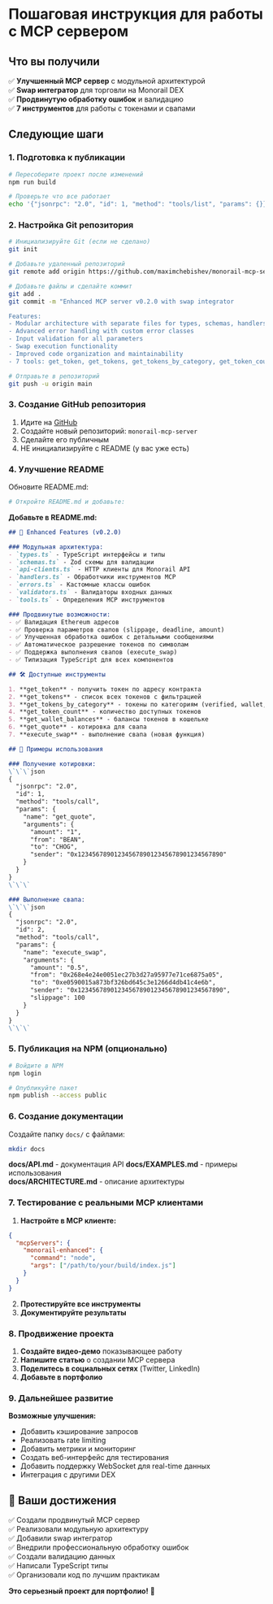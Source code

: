 # Пошаговая инструкция для работы с MCP сервером

## Что вы получили

✅ **Улучшенный MCP сервер** с модульной архитектурой  
✅ **Swap интегратор** для торговли на Monorail DEX  
✅ **Продвинутую обработку ошибок** и валидацию  
✅ **7 инструментов** для работы с токенами и свапами  

## Следующие шаги

### 1. Подготовка к публикации

```bash
# Пересоберите проект после изменений
npm run build

# Проверьте что все работает
echo '{"jsonrpc": "2.0", "id": 1, "method": "tools/list", "params": {}}' | node build/index.js
```

### 2. Настройка Git репозитория

```bash
# Инициализируйте Git (если не сделано)
git init

# Добавьте удаленный репозиторий
git remote add origin https://github.com/maximchebishev/monorail-mcp-server.git

# Добавьте файлы и сделайте коммит
git add .
git commit -m "Enhanced MCP server v0.2.0 with swap integrator

Features:
- Modular architecture with separate files for types, schemas, handlers
- Advanced error handling with custom error classes  
- Input validation for all parameters
- Swap execution functionality
- Improved code organization and maintainability
- 7 tools: get_token, get_tokens, get_tokens_by_category, get_token_count, get_wallet_balances, get_quote, execute_swap"

# Отправьте в репозиторий
git push -u origin main
```

### 3. Создание GitHub репозитория

1. Идите на [GitHub](https://github.com)
2. Создайте новый репозиторий: `monorail-mcp-server`
3. Сделайте его публичным
4. НЕ инициализируйте с README (у вас уже есть)

### 4. Улучшение README

Обновите README.md:

```bash
# Откройте README.md и добавьте:
```

**Добавьте в README.md:**

```markdown
## 🚀 Enhanced Features (v0.2.0)

### Модульная архитектура:
- `types.ts` - TypeScript интерфейсы и типы
- `schemas.ts` - Zod схемы для валидации
- `api-clients.ts` - HTTP клиенты для Monorail API
- `handlers.ts` - Обработчики инструментов MCP
- `errors.ts` - Кастомные классы ошибок
- `validators.ts` - Валидаторы входных данных
- `tools.ts` - Определения MCP инструментов

### Продвинутые возможности:
- ✅ Валидация Ethereum адресов
- ✅ Проверка параметров свапов (slippage, deadline, amount)
- ✅ Улучшенная обработка ошибок с детальными сообщениями
- ✅ Автоматическое разрешение токенов по символам
- ✅ Поддержка выполнения свапов (execute_swap)
- ✅ Типизация TypeScript для всех компонентов

## 🛠 Доступные инструменты

1. **get_token** - получить токен по адресу контракта
2. **get_tokens** - список всех токенов с фильтрацией
3. **get_tokens_by_category** - токены по категориям (verified, wallet, stable и др.)
4. **get_token_count** - количество доступных токенов
5. **get_wallet_balances** - балансы токенов в кошельке
6. **get_quote** - котировка для свапа
7. **execute_swap** - выполнение свапа (новая функция)

## 📝 Примеры использования

### Получение котировки:
\`\`\`json
{
  "jsonrpc": "2.0",
  "id": 1,
  "method": "tools/call",
  "params": {
    "name": "get_quote",
    "arguments": {
      "amount": "1",
      "from": "BEAN",
      "to": "CHOG",
      "sender": "0x1234567890123456789012345678901234567890"
    }
  }
}
\`\`\`

### Выполнение свапа:
\`\`\`json
{
  "jsonrpc": "2.0", 
  "id": 2,
  "method": "tools/call",
  "params": {
    "name": "execute_swap",
    "arguments": {
      "amount": "0.5",
      "from": "0x268e4e24e0051ec27b3d27a95977e71ce6875a05",
      "to": "0xe0590015a873bf326bd645c3e1266d4db41c4e6b", 
      "sender": "0x1234567890123456789012345678901234567890",
      "slippage": 100
    }
  }
}
\`\`\`
```

### 5. Публикация на NPM (опционально)

```bash
# Войдите в NPM
npm login

# Опубликуйте пакет
npm publish --access public
```

### 6. Создание документации

Создайте папку `docs/` с файлами:

```bash
mkdir docs
```

**docs/API.md** - документация API
**docs/EXAMPLES.md** - примеры использования  
**docs/ARCHITECTURE.md** - описание архитектуры

### 7. Тестирование с реальными MCP клиентами

1. **Настройте в MCP клиенте:**
```json
{
  "mcpServers": {
    "monorail-enhanced": {
      "command": "node",
      "args": ["/path/to/your/build/index.js"]
    }
  }
}
```

2. **Протестируйте все инструменты**
3. **Документируйте результаты**

### 8. Продвижение проекта

1. **Создайте видео-демо** показывающее работу
2. **Напишите статью** о создании MCP сервера
3. **Поделитесь в социальных сетях** (Twitter, LinkedIn)
4. **Добавьте в портфолио**

### 9. Дальнейшее развитие

**Возможные улучшения:**
- Добавить кэширование запросов
- Реализовать rate limiting
- Добавить метрики и мониторинг
- Создать веб-интерфейс для тестирования
- Добавить поддержку WebSocket для real-time данных
- Интеграция с другими DEX

## 🎯 Ваши достижения

✅ Создали продвинутый MCP сервер  
✅ Реализовали модульную архитектуру  
✅ Добавили swap интегратор  
✅ Внедрили профессиональную обработку ошибок  
✅ Создали валидацию данных  
✅ Написали TypeScript типы  
✅ Организовали код по лучшим практикам  

**Это серьезный проект для портфолио!** 🚀